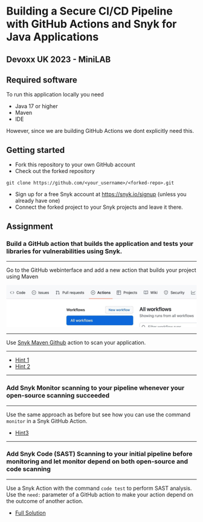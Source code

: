 # Building a Secure CI/CD Pipeline with GitHub Actions and Snyk for Java Applications
## Devoxx UK 2023 - MiniLAB

## Required software
To run this application locally you need 
- Java 17 or higher
- Maven
- IDE

However, since we are building GitHub Actions we dont explicitly need this.

## Getting started

- Fork this repository to your own GitHub account
- Check out the forked repository
```
git clone https://github.com/<your_username>/<forked-repo>.git 
```
- Sign up for a free Snyk account at https://snyk.io/signup (unless you already have one)
- Connect the forked project to your Snyk projects and leave it there.

## Assignment

### Build a GitHub action that builds the application and tests your libraries for vulnerabilities using Snyk.

----
Go to the GitHub webinterface and add a new action that builds your project using Maven

![](newaction.jpg)

---
Use [Snyk Maven Github](https://github.com/snyk/actions/tree/master/maven) action to scan your application.

---

- [Hint 1](hint1.md)
- [Hint 2](hint2.md)

---

### Add Snyk Monitor scanning to your pipeline whenever your open-source scanning succeeded

---
Use the same approach as before but see how you can use the command `monitor` in a Snyk GitHub Action.
- [Hint3](hint3.md)

---

### Add Snyk Code (SAST) Scanning to your initial pipeline before monitoring and let monitor depend on both open-source and code scanning

---
Use a Snyk Action with the command `code test` to perform SAST analysis.
Use the `need:` parameter of a GitHub action to make your action depend on the outcome of another action.

- [Full Solution](solution.md)



